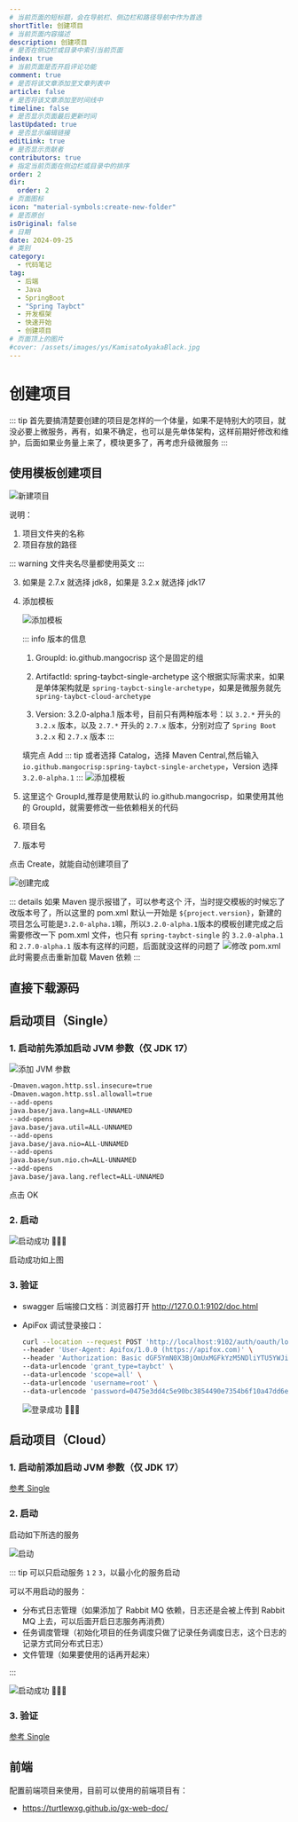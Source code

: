 ```yaml
---
# 当前页面的短标题，会在导航栏、侧边栏和路径导航中作为首选
shortTitle: 创建项目
# 当前页面内容描述
description: 创建项目
# 是否在侧边栏或目录中索引当前页面
index: true
# 当前页面是否开启评论功能
comment: true
# 是否将该文章添加至文章列表中
article: false
# 是否将该文章添加至时间线中
timeline: false
# 是否显示页面最后更新时间
lastUpdated: true
# 是否显示编辑链接
editLink: true
# 是否显示贡献者
contributors: true
# 指定当前页面在侧边栏或目录中的排序
order: 2
dir:
  order: 2
# 页面图标
icon: "material-symbols:create-new-folder"
# 是否原创
isOriginal: false
# 日期
date: 2024-09-25
# 类别
category:
  - 代码笔记
tag:
  - 后端
  - Java
  - SpringBoot
  - "Spring Taybct"
  - 开发框架
  - 快速开始
  - 创建项目
# 页面顶上的图片
#cover: /assets/images/ys/KamisatoAyakaBlack.jpg
---
```


# 创建项目

::: tip
首先要搞清楚要创建的项目是怎样的一个体量，如果不是特别大的项目，就没必要上微服务，再有，如果不确定，也可以是先单体架构，这样前期好修改和维护，后面如果业务量上来了，模块更多了，再考虑升级微服务
:::

## 使用模板创建项目

![新建项目](/assets/images/blog/newProject1.png)

说明：

1. 项目文件夹的名称
2. 项目存放的路径

::: warning
文件夹名尽量都使用英文
:::

3. 如果是 2.7.x 就选择 jdk8，如果是 3.2.x 就选择 jdk17
4. 添加模板
   
   ![添加模板](/assets/images/blog/addarchetype.png)

   ::: info 版本的信息
   1. GroupId: io.github.mangocrisp
   这个是固定的组

   2. ArtifactId: spring-taybct-single-archetype
   这个根据实际需求来，如果是单体架构就是 `spring-taybct-single-archetype`，如果是微服务就先 `spring-taybct-cloud-archetype`

   3. Version: 3.2.0-alpha.1 
   版本号，目前只有两种版本号：以 `3.2.*` 开头的 `3.2.x` 版本，以及 `2.7.*` 开头的 `2.7.x` 版本，分别对应了 `Spring Boot` `3.2.x` 和 `2.7.x` 版本
   :::

   填完点 Add
   ::: tip
   或者选择 Catalog，选择 Maven Central,然后输入`io.github.mangocrisp:spring-taybct-single-archetype`，Version 选择`3.2.0-alpha.1`
   :::
   ![添加模板](/assets/images/blog/addarchetype2.png)

5. 这里这个 GroupId,推荐是使用默认的 io.github.mangocrisp，如果使用其他的 GroupId，就需要修改一些依赖相关的代码
6. 项目名
7. 版本号

点击 Create，就能自动创建项目了

![创建完成](/assets/images/blog/newpfoject1complete.png)

::: details 如果 Maven 提示报错了，可以参考这个
汗，当时提交模板的时候忘了改版本号了，所以这里的 pom.xml 默认一开始是 `${project.version}`，新建的项目怎么可能是`3.2.0-alpha.1`嘛，所以`3.2.0-alpha.1`版本的模板创建完成之后需要修改一下 pom.xml 文件，也只有 `spring-taybct-single` 的 `3.2.0-alpha.1` 和 `2.7.0-alpha.1` 版本有这样的问题，后面就没这样的问题了
![修改 pom.xml](/assets/images/blog/fixpom.xml.png)
此时需要点击重新加载 Maven 依赖
:::

## 直接下载源码

<VPBanner
  title="Spring TayBct Single"
  content="Spring 业务组件基础集成的基础业务（单体架构），对一些常用的系统管理，用户体系等基础功能做了基础的常用的简易的集成，并且提供一些业务开发过程中常用的功能模块集成"
  :actions='[
    {
      text: "GitHub",
      link: "https://github.com/mangocrisp/spring-taybct-single",
    },
    {
      text: "GitLab",
      link: "https://gitlab.com/mangocrisp/spring-taybct-single",
      type: "default"
    },
  ]'
/>

<VPBanner
  title="Spring TayBct Cloud"
  content="Spring 业务组件基础集成的基础业务（微服务架构），对一些常用的系统管理，用户体系等基础功能做了基础的常用的简易的集成，并且提供一些业务开发过程中常用的功能模块集成"
  :actions='[
    {
      text: "GitHub",
      link: "https://github.com/mangocrisp/spring-taybct-cloud",
    },
    {
      text: "GitLab",
      link: "https://gitlab.com/mangocrisp/spring-taybct-cloud",
      type: "default"
    },
  ]'
/>

## 启动项目（Single）

### 1. 启动前先添加启动 JVM 参数（仅 JDK 17）
   
   ![添加 JVM 参数](/assets/images/blog/vmparams.png)

   ``` bash
   -Dmaven.wagon.http.ssl.insecure=true
   -Dmaven.wagon.http.ssl.allowall=true
   --add-opens
   java.base/java.lang=ALL-UNNAMED
   --add-opens
   java.base/java.util=ALL-UNNAMED
   --add-opens
   java.base/java.nio=ALL-UNNAMED
   --add-opens
   java.base/sun.nio.ch=ALL-UNNAMED
   --add-opens
   java.base/java.lang.reflect=ALL-UNNAMED
   ```

   点击 OK

### 2. 启动

![启动成功 🎉🎉🎉](/assets/images/blog/startsuccess.png)

启动成功如上图

### 3. 验证

- swagger 后端接口文档：浏览器打开 http://127.0.0.1:9102/doc.html
- ApiFox 调试登录接口：
  
  ```bash
  curl --location --request POST 'http://localhost:9102/auth/oauth/login' \
  --header 'User-Agent: Apifox/1.0.0 (https://apifox.com)' \
  --header 'Authorization: Basic dGF5YmN0X3BjOmUxMGFkYzM5NDliYTU5YWJiZTU2ZTA1N2YyMGY4ODNl' \
  --data-urlencode 'grant_type=taybct' \
  --data-urlencode 'scope=all' \
  --data-urlencode 'username=root' \
  --data-urlencode 'password=0475e3dd4c5e90bc3854490e7354b6f10a47dd6e1220a0147e0ad42f4428f5a87828597146cbc3c2b8fd3458cda53e9daf21d3aa5c6da8ed31fd256cdf378e17ade31a708f31158c062214126f7fb863d31147038da24f2d59704fbb7783fc2c1b764efad79319'
  ```

  ![登录成功 🎉🎉🎉](/assets/images/blog/loginsuccess.png)

  
## 启动项目（Cloud）

### 1. 启动前添加启动 JVM 参数（仅 JDK 17）

[参考 Single](#_1-启动前先添加启动-jvm-参数-仅-jdk-17)

### 2. 启动

启动如下所选的服务

![启动](/assets/images/blog/startservices.png)

::: tip
可以只启动服务 `1` `2` `3`，以最小化的服务启动

可以不用启动的服务：

- 分布式日志管理（如果添加了 Rabbit MQ 依赖，日志还是会被上传到 Rabbit MQ 上去，可以后面开启日志服务再消费）
- 任务调度管理（初始化项目的任务调度只做了记录任务调度日志，这个日志的记录方式同分布式日志）
- 文件管理（如果要使用的话再开起来）
   
:::

![启动成功 🎉🎉🎉](/assets/images/blog/startsuccess2.png)


### 3. 验证

[参考 Single](#_3-验证)

## 前端

配置前端项目来使用，目前可以使用的前端项目有：

- https://turtlewxg.github.io/gx-web-doc/
